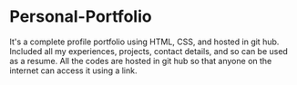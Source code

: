 # Personal-Portfolio
It's a complete profile portfolio using HTML, CSS, and hosted in git hub. Included all my experiences, projects, contact details, and so can be used as a resume. All the codes are hosted in git hub so that anyone on the internet can access it using a link.
